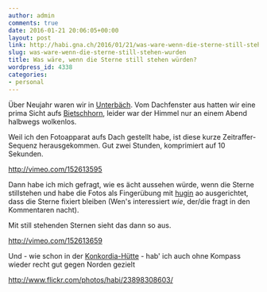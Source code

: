 ```yaml
---
author: admin
comments: true
date: 2016-01-21 20:06:05+00:00
layout: post
link: http://habi.gna.ch/2016/01/21/was-ware-wenn-die-sterne-still-stehen-wurden/
slug: was-ware-wenn-die-sterne-still-stehen-wurden
title: Was wäre, wenn die Sterne still stehen würden?
wordpress_id: 4338
categories:
- personal
---
```


Über Neujahr waren wir in [Unterbäch](https://www.airbnb.com/rooms/7641285). Vom Dachfenster aus hatten wir eine prima Sicht aufs [Bietschhorn](https://de.wikipedia.org/wiki/Bietschhorn), leider war der Himmel nur an einem Abend halbwegs wolkenlos.

Weil ich den Fotoapparat aufs Dach gestellt habe, ist diese kurze Zeitraffer-Sequenz herausgekommen. Gut zwei Stunden, komprimiert auf 10 Sekunden.

http://vimeo.com/152613595

Dann habe ich mich gefragt, wie es ächt aussehen würde, wenn die Sterne stillstehen und habe die Fotos als Fingerübung mit [hugin](http://hugin.sf.net) ao ausgerichtet, dass die Sterne fixiert bleiben (Wen's interessiert _wie_, der/die fragt in den Kommentaren nacht).

Mit still stehenden Sternen sieht das dann so aus.

http://vimeo.com/152613659

Und - wie schon in der [Konkordia-Hütte](http://habi.gna.ch/2013/07/18/die-sterne-uber-dem-konkordiaplatz/) - hab' ich auch ohne Kompass wieder recht gut gegen Norden gezielt

http://www.flickr.com/photos/habi/23898308603/
